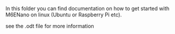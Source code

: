 In this folder you can find documentation on how to get started with M6ENano on linux (Ubuntu or Raspberry Pi etc).

see the .odt file for more information
